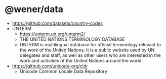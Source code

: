 # @wener/data

- https://github.com/datasets/country-codes
- UNTERM
  - https://unterm.un.org/unterm2/
  - THE UNITED NATIONS TERMINOLOGY DATABASE
  - UNTERM is multilingual database for official terminology relevant to the work of the United Nations. It is a public website used by UN delegates and staff, as well as other users who are interested in the work and activities of the United Nations around the world.
- https://github.com/unicode-org/cldr
  - Unicode Common Locale Data Repository
